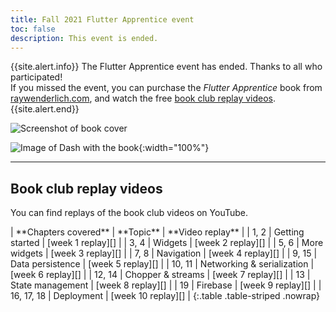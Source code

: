 ```yaml
---
title: Fall 2021 Flutter Apprentice event
toc: false
description: This event is ended.
---
```


{{site.alert.info}}
  The Flutter Apprentice event has ended.
  Thanks to all who participated!<br>
  If you missed the event, you can purchase
  the _Flutter Apprentice_ book from
  [raywenderlich.com][], and watch the free
  [book club replay videos][].
{{site.alert.end}}

![Screenshot of book cover]({{site.url}}/assets/images/homepage/apprentice-cover.png)

![Image of Dash with the book]({{site.url}}/assets/images/homepage/DashWithApprenticeBook.png){:width="100%"}

---

<a name="videos"></a>
## Book club replay videos

<a name="videos"></a>
You can find replays of the book club videos on YouTube.

<div class="table-wrapper" markdown="1">
| **Chapters covered** | **Topic**                  | **Video replay**   |
| 1, 2                 | Getting started            | [week 1 replay][]  |
| 3, 4                 | Widgets                    | [week 2 replay][]  |
| 5, 6                 | More widgets               | [week 3 replay][]  |
| 7, 8                 | Navigation                 | [week 4 replay][]  |
| 9, 15                | Data persistence           | [week 5 replay][]  |
| 10, 11               | Networking & serialization | [week 6 replay][]  |
| 12, 14               | Chopper & streams          | [week 7 replay][]  |
| 13                   | State management           | [week 8 replay][]  |
| 19                   | Firebase                   | [week 9 replay][]  |
| 16, 17, 18           | Deployment                 | [week 10 replay][] |
{:.table .table-striped .nowrap}
</div>


[book club replay videos]: #videos
[week 1 replay]: {{site.youtube-site}}/watch?v=FFZkjw1PVrY
[week 2 replay]: {{site.youtube-site}}/watch?v=Llnq61KyOPg
[week 3 replay]: {{site.youtube-site}}/watch?v=4Ea1mhkQRxQ
[week 4 replay]: {{site.youtube-site}}/watch?v=jJ1W52f6CiM
[week 5 replay]: {{site.youtube-site}}/watch?v=Vqs9qbbTeQ0
[week 6 replay]: {{site.youtube-site}}/watch?v=vDOsMxTbfoI
[week 7 replay]: {{site.youtube-site}}/watch?v=lBS5a1hVxPM
[week 8 replay]: {{site.youtube-site}}/watch?v=R39i_xTXhpY
[week 9 replay]: {{site.youtube-site}}/watch?v=xy-H1d2L78c
[week 10 replay]: {{site.youtube-site}}/watch?v=rg5dYnCO2vo
[raywenderlich.com]: https://www.raywenderlich.com/books/flutter-apprentice/v1.0.ea2
